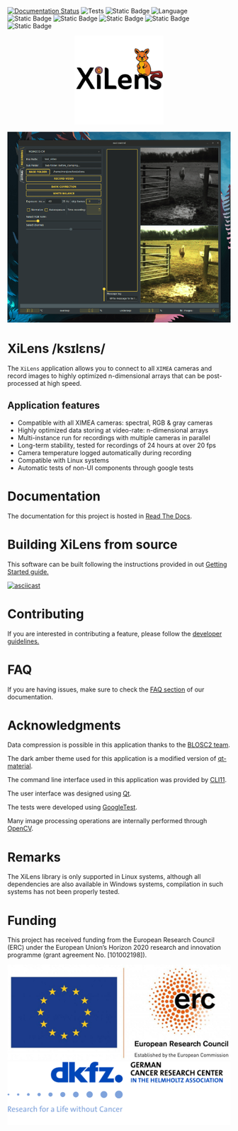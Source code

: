 [![Documentation Status](https://readthedocs.org/projects/xilens/badge/?version=latest)](https://xilens.readthedocs.io/en/latest/?badge=latest)
![Tests](https://github.com/IMSY-DKFZ/xilens/actions/workflows/build.yml/badge.svg?branch=develop)
![Static Badge](https://img.shields.io/badge/releases%20-%20Semantic%20Versioning%20-%20green?logo=semver)
![Language](https://img.shields.io/badge/Language%20-%20C%2B%2B11%20-%20green?logo=cplusplus)
![Static Badge](https://img.shields.io/badge/Pre%20Commit%20hooks%20-%20Enabled%20-%20?logo=precommit&color=pink)
![Static Badge](https://img.shields.io/badge/Doc%20Style%20-%20Doxygen%20-%20?color=pink)
![Static Badge](https://img.shields.io/badge/Code%20Style%20-%20Microsoft%20%20-%20?color=pink)
![Static Badge](https://img.shields.io/badge/Application%20-%20Qt6%20-%20green?style=flat&logo=qt)
![Static Badge](https://img.shields.io/badge/System%20-%20Linux%20-%20green?style=flat&logo=Ubuntu)

<p align="center">
    <img src="resources/logo.png" alt="Logo" width="200"/>
</p>

<p align="center">

<img src="resources/ui-animation.gif" alt="UI animation">

</p>

# XiLens /ksɪlɛns/
The `XiLens` application allows you to connect to all `XIMEA` cameras and record images to highly optimized n-dimensional
arrays that can be post-processed at high speed.

## Application features
* Compatible with all XIMEA cameras: spectral, RGB & gray cameras
* Highly optimized data storing at video-rate: n-dimensional arrays
* Multi-instance run for recordings with multiple cameras in parallel
* Long-term stability, tested for recordings of 24 hours at over 20 fps
* Camera temperature logged automatically during recording
* Compatible with Linux systems
* Automatic tests of non-UI components through google tests

# Documentation
The documentation for this project is hosted in [Read The Docs](https://xilens.readthedocs.io).

# Building XiLens from source
This software can be built following the instructions provided in out [Getting Started guide.](https://xilens.readthedocs.io/en/latest/getting_started.html)

[![asciicast](https://asciinema.org/a/YSmGYswUqGmYGk969rmQUb0mV.svg)](https://asciinema.org/a/YSmGYswUqGmYGk969rmQUb0mV)

# Contributing
If you are interested in contributing a feature, please follow the [developer guidelines.](https://xilens.readthedocs.io/en/latest/developer_guidelines.html)

# FAQ
If you are having issues, make sure to check the [FAQ section](https://xilens.readthedocs.io/en/latest/faq.html) of our documentation.

# Acknowledgments
Data compression is possible in this application thanks to the [BLOSC2 team](https://github.com/Blosc/c-blosc2).

The dark amber theme used for this application is a modified version of
[qt-material](https://github.com/UN-GCPDS/qt-material/tree/master).

The command line interface used in this application was provided by [CLI11](https://github.com/CLIUtils/CLI11).

The user interface was designed using [Qt](https://github.com/qt/qt5).

The tests were developed using [GoogleTest](https://github.com/google/googletest).

Many image processing operations are internally performed through [OpenCV](https://github.com/opencv/opencv).


# Remarks
The XiLens library is only supported in Linux systems, although all dependencies are also available in Windows systems,
compilation in such systems has not been properly tested.

# Funding
This project has received funding from the European Research Council (ERC) under the European Union’s Horizon 2020 research and innovation programme (grant agreement No. [101002198]).

![ERC](resources/LOGO_ERC-FLAG_EU_.jpg)
![DKFZ](resources/LOGO_DKFZ.png)
